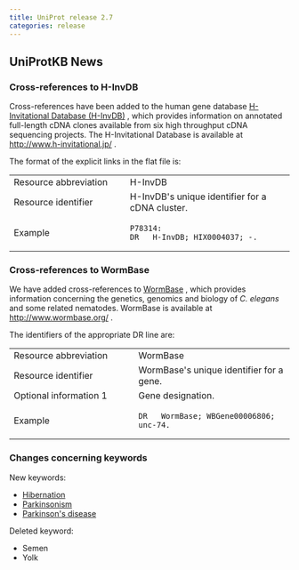 ```yaml
---
title: UniProt release 2.7
categories: release
---
```


## UniProtKB News

### Cross-references to H-InvDB

Cross-references have been added to the human gene database [H-Invitational Database (H-InvDB)](http://www.h-invitational.jp/) , which provides information on annotated full-length cDNA clones available from six high throughput cDNA sequencing projects. The H-Invitational Database is available at <http://www.h-invitational.jp/> .

The format of the explicit links in the flat file is:

<table><colgroup><col style="width: 41%" /><col style="width: 58%" /></colgroup><tbody><tr class="odd"><td>Resource abbreviation</td><td>H-InvDB</td></tr><tr class="even"><td>Resource identifier</td><td>H-InvDB's unique identifier for a cDNA cluster.</td></tr><tr class="odd"><td>Example</td><td><pre><code>P78314:
DR   H-InvDB; HIX0004037; -.</code></pre></td></tr></tbody></table>

### Cross-references to WormBase

We have added cross-references to [WormBase](http://www.wormbase.org/) , which provides information concerning the genetics, genomics and biology of *C. elegans* and some related nematodes. WormBase is available at <http://www.wormbase.org/> .

The identifiers of the appropriate DR line are:

<table><colgroup><col style="width: 44%" /><col style="width: 55%" /></colgroup><tbody><tr class="odd"><td>Resource abbreviation</td><td>WormBase</td></tr><tr class="even"><td>Resource identifier</td><td>WormBase's unique identifier for a gene.</td></tr><tr class="odd"><td>Optional information 1</td><td>Gene designation.</td></tr><tr class="even"><td>Example</td><td><pre><code>DR   WormBase; WBGene00006806; unc-74.</code></pre></td></tr></tbody></table>

### Changes concerning keywords

New keywords:

-   [Hibernation](http://www.uniprot.org/keywords/KW-0909)
-   [Parkinsonism](http://www.uniprot.org/keywords/KW-0908)
-   [Parkinson's disease](http://www.uniprot.org/keywords/KW-0907)

Deleted keyword:

-   Semen
-   Yolk
